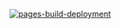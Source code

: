 [![pages-build-deployment](https://github.com/IndieCatGames/IndieCatGames.github.io/actions/workflows/pages/pages-build-deployment/badge.svg?branch=main)](https://github.com/IndieCatGames/IndieCatGames.github.io/actions/workflows/pages/pages-build-deployment)